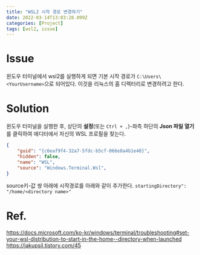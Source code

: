 ```yaml
---
title: "WSL2 시작 경로 변경하기"
date: 2022-03-14T13:03:28.099Z
categories: [Project]
tags: [wsl2, issue]
---
```

# Issue
윈도우 터미널에서 wsl2를 실행하게 되면 기본 시작 경로가 `C:\Users\<YourUsername>`으로 되어있다.
이것을 리눅스의 홈 디렉터리로 변경하려고 한다.

# Solution
윈도우 터미널을 실행한 후, 상단의 **설정**(또는 `Ctrl + ,`)-좌측 하단의 **Json 파일 열기**를 클릭하여 에디터에서 자신의 WSL 프로필을 찾는다.

```json
{
    "guid": "{c6eaf9f4-32a7-5fdc-b5cf-066e8a4b1e40}",
    "hidden": false,
    "name": "WSL",
    "source": "Windows.Terminal.Wsl",
}
```
source키-값 쌍 아래에 시작경로를 아래와 같이 추가한다.
`startingDirectory": "/home/<directory name>"`


# Ref.
<https://docs.microsoft.com/ko-kr/windows/terminal/troubleshooting#set-your-wsl-distribution-to-start-in-the-home--directory-when-launched>  
<https://jakupsil.tistory.com/45>